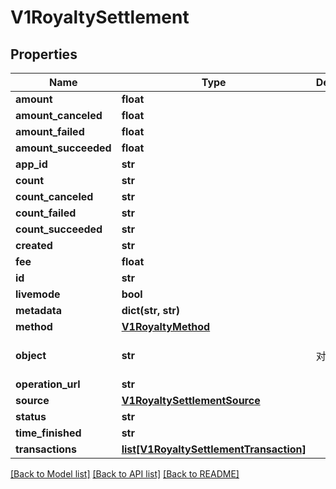 # V1RoyaltySettlement

## Properties
Name | Type | Description | Notes
------------ | ------------- | ------------- | -------------
**amount** | **float** |  | [optional] 
**amount_canceled** | **float** |  | [optional] 
**amount_failed** | **float** |  | [optional] 
**amount_succeeded** | **float** |  | [optional] 
**app_id** | **str** |  | [optional] 
**count** | **str** |  | [optional] 
**count_canceled** | **str** |  | [optional] 
**count_failed** | **str** |  | [optional] 
**count_succeeded** | **str** |  | [optional] 
**created** | **str** |  | [optional] 
**fee** | **float** |  | [optional] 
**id** | **str** |  | [optional] 
**livemode** | **bool** |  | [optional] 
**metadata** | **dict(str, str)** |  | [optional] 
**method** | [**V1RoyaltyMethod**](V1RoyaltyMethod.md) |  | [optional] 
**object** | **str** | 对象类型 | [optional] [default to 'RoyaltySettlement']
**operation_url** | **str** |  | [optional] 
**source** | [**V1RoyaltySettlementSource**](V1RoyaltySettlementSource.md) |  | [optional] 
**status** | **str** |  | [optional] 
**time_finished** | **str** |  | [optional] 
**transactions** | [**list[V1RoyaltySettlementTransaction]**](V1RoyaltySettlementTransaction.md) |  | [optional] 

[[Back to Model list]](../README.md#documentation-for-models) [[Back to API list]](../README.md#documentation-for-api-endpoints) [[Back to README]](../README.md)


